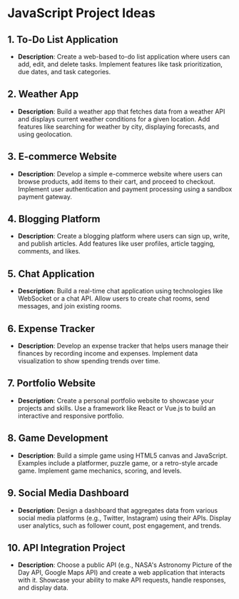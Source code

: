 
# JavaScript Project Ideas



## 1. To-Do List Application

- **Description**: Create a web-based to-do list application where users can add, edit, and delete tasks. Implement features like task prioritization, due dates, and task categories.

## 2. Weather App

- **Description**: Build a weather app that fetches data from a weather API and displays current weather conditions for a given location. Add features like searching for weather by city, displaying forecasts, and using geolocation.

## 3. E-commerce Website

- **Description**: Develop a simple e-commerce website where users can browse products, add items to their cart, and proceed to checkout. Implement user authentication and payment processing using a sandbox payment gateway.

## 4. Blogging Platform

- **Description**: Create a blogging platform where users can sign up, write, and publish articles. Add features like user profiles, article tagging, comments, and likes.

## 5. Chat Application

- **Description**: Build a real-time chat application using technologies like WebSocket or a chat API. Allow users to create chat rooms, send messages, and join existing rooms.

## 6. Expense Tracker

- **Description**: Develop an expense tracker that helps users manage their finances by recording income and expenses. Implement data visualization to show spending trends over time.

## 7. Portfolio Website

- **Description**: Create a personal portfolio website to showcase your projects and skills. Use a framework like React or Vue.js to build an interactive and responsive portfolio.

## 8. Game Development

- **Description**: Build a simple game using HTML5 canvas and JavaScript. Examples include a platformer, puzzle game, or a retro-style arcade game. Implement game mechanics, scoring, and levels.

## 9. Social Media Dashboard

- **Description**: Design a dashboard that aggregates data from various social media platforms (e.g., Twitter, Instagram) using their APIs. Display user analytics, such as follower count, post engagement, and trends.

## 10. API Integration Project

- **Description**: Choose a public API (e.g., NASA's Astronomy Picture of the Day API, Google Maps API) and create a web application that interacts with it. Showcase your ability to make API requests, handle responses, and display data.
